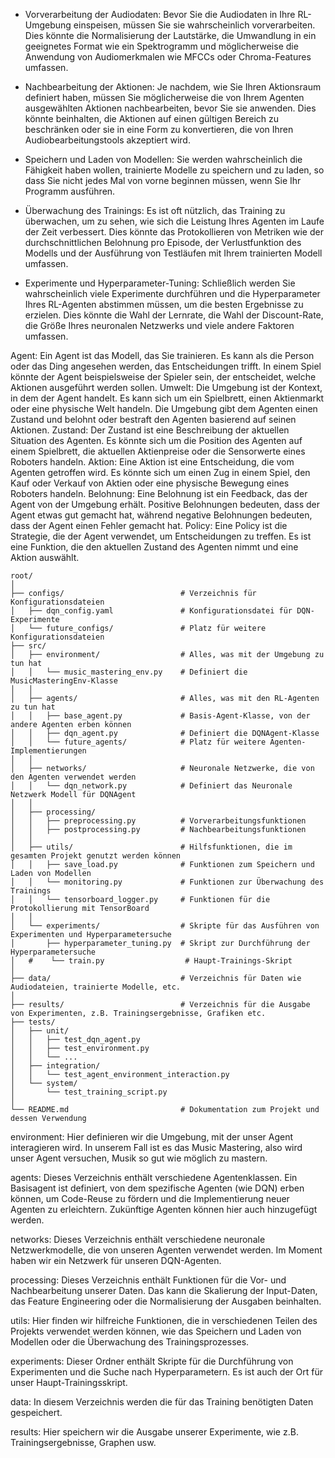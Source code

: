 - Vorverarbeitung der Audiodaten: Bevor Sie die Audiodaten in Ihre RL-Umgebung einspeisen, müssen Sie sie wahrscheinlich vorverarbeiten. Dies könnte die Normalisierung der Lautstärke, die Umwandlung in ein geeignetes Format wie ein Spektrogramm und möglicherweise die Anwendung von Audiomerkmalen wie MFCCs oder Chroma-Features umfassen.

- Nachbearbeitung der Aktionen: Je nachdem, wie Sie Ihren Aktionsraum definiert haben, müssen Sie möglicherweise die von Ihrem Agenten ausgewählten Aktionen nachbearbeiten, bevor Sie sie anwenden. Dies könnte beinhalten, die Aktionen auf einen gültigen Bereich zu beschränken oder sie in eine Form zu konvertieren, die von Ihren Audiobearbeitungstools akzeptiert wird.

- Speichern und Laden von Modellen: Sie werden wahrscheinlich die Fähigkeit haben wollen, trainierte Modelle zu speichern und zu laden, so dass Sie nicht jedes Mal von vorne beginnen müssen, wenn Sie Ihr Programm ausführen.

- Überwachung des Trainings: Es ist oft nützlich, das Training zu überwachen, um zu sehen, wie sich die Leistung Ihres Agenten im Laufe der Zeit verbessert. Dies könnte das Protokollieren von Metriken wie der durchschnittlichen Belohnung pro Episode, der Verlustfunktion des Modells und der Ausführung von Testläufen mit Ihrem trainierten Modell umfassen.

- Experimente und Hyperparameter-Tuning: Schließlich werden Sie wahrscheinlich viele Experimente durchführen und die Hyperparameter Ihres RL-Agenten abstimmen müssen, um die besten Ergebnisse zu erzielen. Dies könnte die Wahl der Lernrate, die Wahl der Discount-Rate, die Größe Ihres neuronalen Netzwerks und viele andere Faktoren umfassen.


Agent: Ein Agent ist das Modell, das Sie trainieren. Es kann als die Person oder das Ding angesehen werden, das Entscheidungen trifft. In einem Spiel könnte der Agent beispielsweise der Spieler sein, der entscheidet, welche Aktionen ausgeführt werden sollen.
Umwelt: Die Umgebung ist der Kontext, in dem der Agent handelt. Es kann sich um ein Spielbrett, einen Aktienmarkt oder eine physische Welt handeln. Die Umgebung gibt dem Agenten einen Zustand und belohnt oder bestraft den Agenten basierend auf seinen Aktionen.
Zustand: Der Zustand ist eine Beschreibung der aktuellen Situation des Agenten. Es könnte sich um die Position des Agenten auf einem Spielbrett, die aktuellen Aktienpreise oder die Sensorwerte eines Roboters handeln.
Aktion: Eine Aktion ist eine Entscheidung, die vom Agenten getroffen wird. Es könnte sich um einen Zug in einem Spiel, den Kauf oder Verkauf von Aktien oder eine physische Bewegung eines Roboters handeln.
Belohnung: Eine Belohnung ist ein Feedback, das der Agent von der Umgebung erhält. Positive Belohnungen bedeuten, dass der Agent etwas gut gemacht hat, während negative Belohnungen bedeuten, dass der Agent einen Fehler gemacht hat.
Policy: Eine Policy ist die Strategie, die der Agent verwendet, um Entscheidungen zu treffen. Es ist eine Funktion, die den aktuellen Zustand des Agenten nimmt und eine Aktion auswählt.

```
root/
│
├── configs/                          # Verzeichnis für Konfigurationsdateien
│   ├── dqn_config.yaml               # Konfigurationsdatei für DQN-Experimente
│   └── future_configs/               # Platz für weitere Konfigurationsdateien
├── src/
│   ├── environment/                  # Alles, was mit der Umgebung zu tun hat
│   │   └── music_mastering_env.py    # Definiert die MusicMasteringEnv-Klasse
│   │
│   ├── agents/                       # Alles, was mit den RL-Agenten zu tun hat
│   │   ├── base_agent.py             # Basis-Agent-Klasse, von der andere Agenten erben können
│   │   ├── dqn_agent.py              # Definiert die DQNAgent-Klasse
│   │   └── future_agents/            # Platz für weitere Agenten-Implementierungen
│   │
│   ├── networks/                     # Neuronale Netzwerke, die von den Agenten verwendet werden
│   │   └── dqn_network.py            # Definiert das Neuronale Netzwerk Modell für DQNAgent
│   │
│   ├── processing/ 
│   │   ├── preprocessing.py          # Vorverarbeitungsfunktionen
│   │   ├── postprocessing.py         # Nachbearbeitungsfunktionen
│   │
│   ├── utils/                        # Hilfsfunktionen, die im gesamten Projekt genutzt werden können
│   │   ├── save_load.py              # Funktionen zum Speichern und Laden von Modellen
│   │   └── monitoring.py             # Funktionen zur Überwachung des Trainings
│   │   └── tensorboard_logger.py     # Funktionen für die Protokollierung mit TensorBoard
│   │
│   └── experiments/                  # Skripte für das Ausführen von Experimenten und Hyperparametersuche
│       ├── hyperparameter_tuning.py  # Skript zur Durchführung der Hyperparametersuche
│   #    └── train.py                  # Haupt-Trainings-Skript
│
├── data/                             # Verzeichnis für Daten wie Audiodateien, trainierte Modelle, etc.
│
├── results/                          # Verzeichnis für die Ausgabe von Experimenten, z.B. Trainingsergebnisse, Grafiken etc.
├── tests/
│   ├── unit/
│   │   ├── test_dqn_agent.py
│   │   ├── test_environment.py
│   │   └── ...
│   ├── integration/
│   │   └── test_agent_environment_interaction.py
│   └── system/
│       └── test_training_script.py
│
└── README.md                         # Dokumentation zum Projekt und dessen Verwendung
```
environment: Hier definieren wir die Umgebung, mit der unser Agent interagieren wird. In unserem Fall ist es das Music Mastering, also wird unser Agent versuchen, Musik so gut wie möglich zu mastern.

agents: Dieses Verzeichnis enthält verschiedene Agentenklassen. Ein Basisagent ist definiert, von dem spezifische Agenten (wie DQN) erben können, um Code-Reuse zu fördern und die Implementierung neuer Agenten zu erleichtern. Zukünftige Agenten können hier auch hinzugefügt werden.

networks: Dieses Verzeichnis enthält verschiedene neuronale Netzwerkmodelle, die von unseren Agenten verwendet werden. Im Moment haben wir ein Netzwerk für unseren DQN-Agenten.

processing: Dieses Verzeichnis enthält Funktionen für die Vor- und Nachbearbeitung unserer Daten. Das kann die Skalierung der Input-Daten, das Feature Engineering oder die Normalisierung der Ausgaben beinhalten.

utils: Hier finden wir hilfreiche Funktionen, die in verschiedenen Teilen des Projekts verwendet werden können, wie das Speichern und Laden von Modellen oder die Überwachung des Trainingsprozesses.

experiments: Dieser Ordner enthält Skripte für die Durchführung von Experimenten und die Suche nach Hyperparametern. Es ist auch der Ort für unser Haupt-Trainingsskript.

data: In diesem Verzeichnis werden die für das Training benötigten Daten gespeichert.

results: Hier speichern wir die Ausgabe unserer Experimente, wie z.B. Trainingsergebnisse, Graphen usw.

